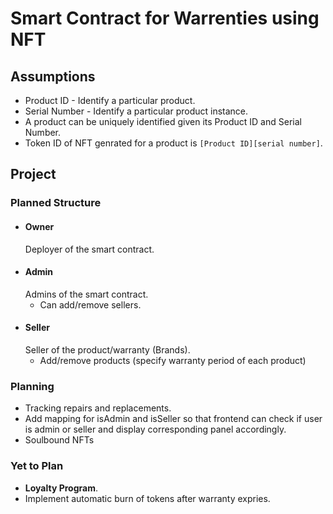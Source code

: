 # Smart Contract for Warrenties using NFT

## Assumptions

- Product ID - Identify a particular product.
- Serial Number - Identify a particular product instance.
- A product can be uniquely identified given its Product ID and Serial Number.
- Token ID of NFT genrated for a product is `[Product ID][serial number]`.

## Project

### Planned Structure

- #### Owner
  Deployer of the smart contract.
- #### Admin
  Admins of the smart contract.
  - Can add/remove sellers.
- #### Seller
  Seller of the product/warranty (Brands).
  - Add/remove products (specify warranty period of each product)

### Planning

- Tracking repairs and replacements.
- Add mapping for isAdmin and isSeller so that frontend can check if user is admin or seller and display corresponding panel accordingly.
- Soulbound NFTs

### Yet to Plan

- **Loyalty Program**.
- Implement automatic burn of tokens after warranty expries.
